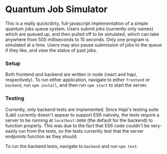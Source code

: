 # Quantum Job Simulator

This is a really quick/dirty, full-javascript implementation of a simple quantum jobs queue system. Users submit jobs (currently only names) which are queued up, and then pulled off to be simulated, which can take anywhere from 500 milliseconds to 15 seconds. Only one
program is simulated at a time. Users may also pause submission of jobs to the queue if they like, and view the status of past jobs.

### Setup

Both frontend and backend are written in node (react and hapi, respectively). To run either application, navigate to either `frontend` or `backend`, run `npm install`, and then run `npm start` to start the server.

### Testing

Currently, only backend tests are implemented. Since Hapi's testing suite (Lab) currently doesn't appear to support ES6 natively, the tests require a server to be running at `localhost:8000` (the default for the backend) to function properly. This was due to the fact that ES6 code couldn't be very-easily run from the tests, so the tests currently test that the server endpoints function as they should.

To run the backend tests, navigate to `backend` and run `npm test`.